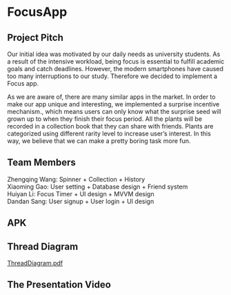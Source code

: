 # FocusApp

## Project Pitch
Our initial idea was motivated by our daily needs as university students. As a result of the intensive workload, being focus is essential to fulfill academic goals and catch deadlines. However, the modern smartphones have caused too many interruptions to our study. Therefore we decided to implement a Focus app.  

As we are aware of, there are many similar apps in the market. In order to make our app unique and interesting, we implemented a surprise  incentive mechanism., which means users can only know what the surprise seed will grown up to when they finish their focus period. All the plants will be recorded in a collection book that they can share with friends. Plants are categorized using different rarity level to increase user’s interest. In this way, we believe that we can make a pretty boring task more fun.
 
## Team Members
Zhengqing Wang: Spinner + Collection + History  
Xiaoming Gao: User setting + Database design + Friend system  
Huiyan Li: Focus Timer + UI design + MVVM design  
Dandan Sang: User signup + User login + UI design  

## APK

## Thread Diagram
[ThreadDiagram.pdf](https://github.com/wodouxiangxiaole/FocusApp/files/10163403/ThreadDiagram.pdf)

## The Presentation Video

